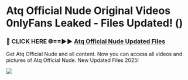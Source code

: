 # Atq Official Nude Original Videos 0nlyFans Leaked - Files Updated! ()

<h3>🔴 CLICK HERE 🌐==►► <a href="https://tinyurl.com/2p9ay9w9" rel="nofollow">Atq Official Nude Updated Files</a></h3>

Get Atq Official Nude and all content. Now you can access all videos and pictures of Atq Official Nude. New Updated Files 2025!

[![](https://i.imgur.com/KQgVmj3.gif)](https://tinyurl.com/2p9ay9w9)
